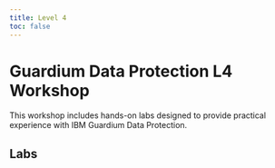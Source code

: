 ```yaml
---
title: Level 4
toc: false
---
```


# Guardium Data Protection L4 Workshop

This workshop includes hands-on labs designed to provide practical experience with IBM Guardium Data Protection.

## Labs

<TileGrid>
  <NavTile to='/guardium/level-4/200' recursive />
  <NavTile to='/guardium/level-4/201' recursive />
  <NavTile to='/guardium/level-4/202' recursive />
  <NavTile to='/guardium/level-4/203' recursive />
  <NavTile to='/guardium/level-4/204' recursive />
  <NavTile to='/guardium/level-4/205' recursive />
  <NavTile to='/guardium/level-4/206' recursive />
  <NavTile to='/guardium/level-4/207' recursive />
</TileGrid>
